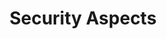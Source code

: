 ---
title: Security Aspects
level: igcse
paper: 1
topic: Communication and internet technologies
syllabus: 1.2.2
layout: cs_single
---